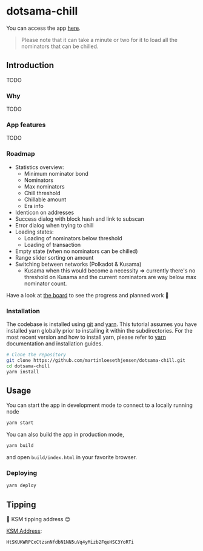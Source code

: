 # dotsama-chill

You can access the app [here](https://martinloesethjensen.github.io/dotsama-chill/). 
> Please note that it can take a minute or two for it to load all the nominators that can be chilled.  

## Introduction

TODO

### Why 

TODO

### App features

TODO

### Roadmap

- Statistics overview:
    - Minimum nominator bond
    - Nominators 
    - Max nominators  
    - Chill threshold
    - Chillable amount 
    - Era info  
- Identicon on addresses
- Success dialog with block hash and link to subscan
- Error dialog when trying to chill
- Loading states:
    - Loading of nominators below threshold
    - Loading of transaction 
- Empty state (when no nominators can be chilled) 
- Range slider sorting on amount
- Switching between networks (Polkadot & Kusama)
    - Kusama when this would become a necessity => currently there's no threshold on Kusama and the current nominators are way below max nominator count.

Have a look at [the board](https://github.com/martinloesethjensen/dotsama-chill/projects/1) to see the progress and planned work 👷

### Installation

The codebase is installed using [git](https://git-scm.com/) and [yarn](https://yarnpkg.com/). This tutorial assumes you have installed yarn globally prior to installing it within the subdirectories. For the most recent version and how to install yarn, please refer to [yarn](https://yarnpkg.com/) documentation and installation guides. 

```bash
# Clone the repository
git clone https://github.com/martinloesethjensen/dotsama-chill.git
cd dotsama-chill
yarn install
```

## Usage

You can start the app in development mode to connect to a locally running node

```bash
yarn start
```

You can also build the app in production mode,

```bash
yarn build
```
and open `build/index.html` in your favorite browser.

### Deploying 

```bash
yarn deploy
```

## Tipping 

🌱 KSM tipping address 😊

[KSM Address](https://kusama.subscan.io/account/HtSKUKWRPCxCtzsnNfdbN1NN5uVq4yMizb2FqeHSC3YoRTi):

```text
HtSKUKWRPCxCtzsnNfdbN1NN5uVq4yMizb2FqeHSC3YoRTi
```
